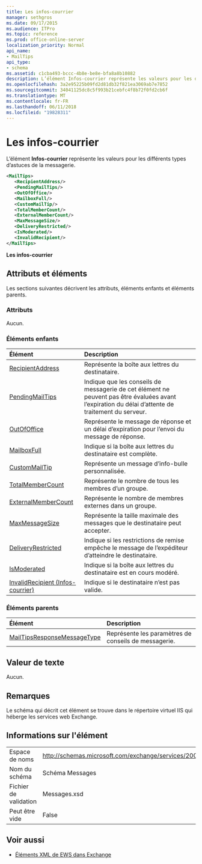 ```yaml
---
title: Les infos-courrier
manager: sethgros
ms.date: 09/17/2015
ms.audience: ITPro
ms.topic: reference
ms.prod: office-online-server
localization_priority: Normal
api_name:
- MailTips
api_type:
- schema
ms.assetid: c1cba493-bccc-4b8e-be8e-bfa8a8b10882
description: L’élément Infos-courrier représente les valeurs pour les différents types d’astuces de la messagerie.
ms.openlocfilehash: 3a2e95225b09fd2d81db32f821ea3069ab7e7852
ms.sourcegitcommit: 34041125dc8c5f993b21cebfc4f8b72f0fd2cb6f
ms.translationtype: MT
ms.contentlocale: fr-FR
ms.lasthandoff: 06/11/2018
ms.locfileid: "19828311"
---
```

# <a name="mailtips"></a>Les infos-courrier

L’élément **Infos-courrier** représente les valeurs pour les différents types d’astuces de la messagerie. 
  
```XML
<MailTips>
   <RecipientAddress/>
   <PendingMailTips/>
   <OutOfOffice/>
   <MailboxFull/>
   <CustomMailTip/>
   <TotalMemberCount/>
   <ExternalMemberCount/>
   <MaxMessageSize/>
   <DeliveryRestricted/>
   <IsModerated/>
   <InvalidRecipient/>
</MailTips>
```

 **Les infos-courrier**
## <a name="attributes-and-elements"></a>Attributs et éléments

Les sections suivantes décrivent les attributs, éléments enfants et éléments parents.
  
### <a name="attributes"></a>Attributs

Aucun.
  
### <a name="child-elements"></a>Éléments enfants

|**Élément**|**Description**|
|:-----|:-----|
|[RecipientAddress](recipientaddress.md) <br/> |Représente la boîte aux lettres du destinataire.  <br/> |
|[PendingMailTips](pendingmailtips.md) <br/> |Indique que les conseils de messagerie de cet élément ne peuvent pas être évaluées avant l’expiration du délai d’attente de traitement du serveur.  <br/> |
|[OutOfOffice](outofoffice.md) <br/> |Représente le message de réponse et un délai d’expiration pour l’envoi du message de réponse.  <br/> |
|[MailboxFull](mailboxfull.md) <br/> |Indique si la boîte aux lettres du destinataire est complète.  <br/> |
|[CustomMailTip](custommailtip.md) <br/> |Représente un message d’info-bulle personnalisée.  <br/> |
|[TotalMemberCount](totalmembercount.md) <br/> |Représente le nombre de tous les membres d’un groupe.  <br/> |
|[ExternalMemberCount](externalmembercount.md) <br/> |Représente le nombre de membres externes dans un groupe.  <br/> |
|[MaxMessageSize](maxmessagesize.md) <br/> |Représente la taille maximale des messages que le destinataire peut accepter.  <br/> |
|[DeliveryRestricted](deliveryrestricted.md) <br/> |Indique si les restrictions de remise empêche le message de l’expéditeur d’atteindre le destinataire.  <br/> |
|[IsModerated](ismoderated.md) <br/> |Indique si la boîte aux lettres du destinataire est en cours modéré.  <br/> |
|[InvalidRecipient (Infos-courrier)](invalidrecipient-mailtips.md) <br/> |Indique si le destinataire n’est pas valide.  <br/> |
   
### <a name="parent-elements"></a>Éléments parents

|**Élément**|**Description**|
|:-----|:-----|
|[MailTipsResponseMessageType](mailtipsresponsemessagetype.md) <br/> |Représente les paramètres de conseils de messagerie.  <br/> |
   
## <a name="text-value"></a>Valeur de texte

Aucun.
  
## <a name="remarks"></a>Remarques

Le schéma qui décrit cet élément se trouve dans le répertoire virtuel IIS qui héberge les services web Exchange.
  
## <a name="element-information"></a>Informations sur l'élément

|||
|:-----|:-----|
|Espace de noms  <br/> |http://schemas.microsoft.com/exchange/services/2006/messages  <br/> |
|Nom du schéma  <br/> |Schéma Messages  <br/> |
|Fichier de validation  <br/> |Messages.xsd  <br/> |
|Peut être vide  <br/> |False  <br/> |
   
## <a name="see-also"></a>Voir aussi



- [Éléments XML de EWS dans Exchange](ews-xml-elements-in-exchange.md)

